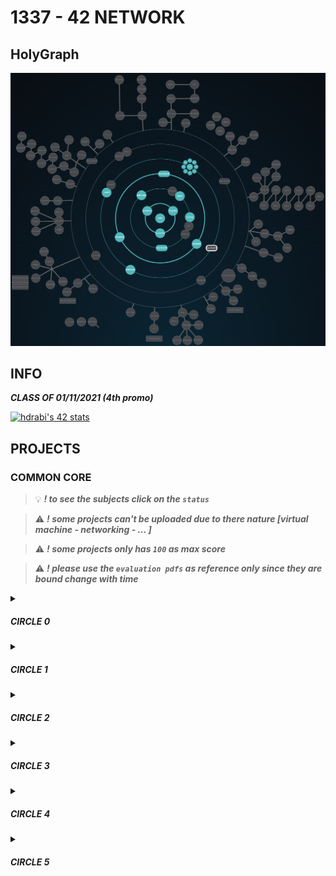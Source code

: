 # 1337 - 42 NETWORK

## HolyGraph

![](./HolyGraph4.png)

## INFO

**_CLASS OF 01/11/2021 (4th promo)_**

[![hdrabi's 42 stats](https://badge42.vercel.app/api/v2/cl1o5timl006409lcgmcbk4yo/stats?cursusId=21&coalitionId=75)](https://github.com/drabi-he)

## PROJECTS

### COMMON CORE

> :bulb: **_! to see the subjects click on the `status`_**

> :warning: **_! some projects can't be uploaded due to there nature [virtual machine - networking - ... ]_**

> :warning: **_! some projects only has `100` as max score_**

> :warning: **_! please use the `evaluation pdfs` as reference only since they are bound change with time_**

<details>
<summary><h5>CIRCLE 0</h5></summary>
|                 NAME                  |      FIELD      | EXPECTED DURATION |  EXP |                                                                   STATUS                                                                    | LVL  |
| :-----------------------------------: | :-------------: | :---------------: | :--: | :-----------------------------------------------------------------------------------------------------------------------------------------: | :--: |
|         [libft](./LVL0/libft)         |        C        |     70 hours      | 462  |         [![hdrabi's 42 Libft Score](https://badge42.vercel.app/api/v2/cl1o5timl006409lcgmcbk4yo/project/2403359)](./LVL0/libft.pdf)         | 1.05 |
</details>

<details>
<summary><h5>CIRCLE 1</h5></summary>
|                 NAME                  |      FIELD      | EXPECTED DURATION | EXP  |                                                                   STATUS                                                                    | LVL  |
| :-----------------------------------: | :-------------: | :---------------: | :--: | :-----------------------------------------------------------------------------------------------------------------------------------------: | :--: |
| [get next line](./LVL1/get_next_line) |        C        |     70 hours      | 882  | [![hdrabi's 42 get_next_line Score](https://badge42.vercel.app/api/v2/cl1o5timl006409lcgmcbk4yo/project/2412281)](./LVL1/get_next_line.pdf) | 1.54 |
|     [ft_printf](./LVL1/ft_printf)     |        C        |     175 hours     | 882  |     [![hdrabi's 42 ft_printf Score](https://badge42.vercel.app/api/v2/cl1o5timl006409lcgmcbk4yo/project/2428768)](./LVL1/ft_printf.pdf)     | 2.02 |
|              Born2beRoot              | Virtual Machine |     40 hours      | 577  |   [![hdrabi's 42 Born2beRoot Score](https://badge42.vercel.app/api/v2/cl1o5timl006409lcgmcbk4yo/project/2435798)](./LVL1/Born2beRoot.pdf)   | 2.25 |
</details>

<details>
<summary><h5>CIRCLE 2</h5></summary>
|                 NAME                  |      FIELD      | EXPECTED DURATION | EXP  |                                                                   STATUS                                                                    | LVL  |
| :-----------------------------------: | :-------------: | :---------------: | :--: | :-----------------------------------------------------------------------------------------------------------------------------------------: | :--: |
|     [push_swap](./LVL2/push_swap)     |        C        |     60 hours      | 1855 |     [![hdrabi's 42 push_swap Score](https://badge42.vercel.app/api/v2/cl1o5timl006409lcgmcbk4yo/project/2448473)](./LVL2/push_swap.pdf)     | 2.97 |
|       [so_long](./LVL2/so_long)       |     C - mlx     |     60 hours      | 1000 |       [![hdrabi's 42 so_long Score](https://badge42.vercel.app/api/v2/cl1o5timl006409lcgmcbk4yo/project/2457111)](./LVL2/so_long.pdf)       | 3.20 |
|         [pipex](./LVL2/pipex)         |        C        |     50 hours      | 1142 |         [![hdrabi's 42 pipex Score](https://badge42.vercel.app/api/v2/cl1o5timl006409lcgmcbk4yo/project/2463056)](./LVL2/pipex.pdf)         | 3.44 |
</details>

<details>
<summary><h5>CIRCLE 3</h5></summary>
|                 NAME                  |      FIELD      | EXPECTED DURATION | EXP  |                                                                   STATUS                                                                    | LVL  |
| :-----------------------------------: | :-------------: | :---------------: | :--: | :-----------------------------------------------------------------------------------------------------------------------------------------: | :--: |
|  [philosophers](./LVL3/philosophers)  |        C        |     70 hours      | 3360 |     [![hdrabi's 42 philo Score](https://badge42.vercel.app/api/v2/cl1o5timl006409lcgmcbk4yo/project/2522280)](./LVL3/philosophers.pdf)      | 4.05 |
|     [minishell](./LVL3/minishell)     |        C        |     210 hours     | 2814 |     [![hdrabi's 42 minishell Score](https://badge42.vercel.app/api/v2/cl1o5timl006409lcgmcbk4yo/project/2529951)](./LVL3/minishell.pdf)     | 4.25 |

> :bulb: **`MiniShell`** team with [**`@izouf`**](https://github.com/izouf)

</details>

<details>
<summary><h5>CIRCLE 4</h5></summary>
|                 NAME                  |      FIELD      | EXPECTED DURATION | EXP  |                                                                   STATUS                                                                    | LVL  |
| :-----------------------------------: | :-------------: | :---------------: | :--: | :-----------------------------------------------------------------------------------------------------------------------------------------: | :--: |
|              NetPractice              |   Networking    |     50 hours      | 3160 |  [![hdrabi's 42 NetPractice Score](https://badge42.vercel.app/api/v2/cl1o5timl006409lcgmcbk4yo/project/2540807)](./LVL4/net_practice.pdf)   | 4.43 |
|         [cub3D](./LVL4/cub3d)         |     C - mlx     |     280 hours     | 5775 |         [![hdrabi's 42 cub3D Score](https://badge42.vercel.app/api/v2/cl1o5timl006409lcgmcbk4yo/project/2778814)](./LVL4/cub3D.pdf)         | 4.84 |
|       [CPP](./LVL4/CPP%20pool)        |       CPP       |  ( 7 x 9 ) hours  | 9660 |         [![hdrabi's 42 cpp Score](https://badge42.vercel.app/api/v2/cl1o5timl006409lcgmcbk4yo/project/2598810)](./LVL4/CPP%20pool)          | 5.41 |

> :bulb: **`Cub3D`** team with [**`@ojamil`**](https://github.com/oussamajamil) (first time)
> :bulb: **`Cub3D`** team with [**`@ylabtaim`**](https://github.com/youcef-s) (second time)

</details>

<details>
<summary><h5>CIRCLE 5</h5></summary>
|                 NAME                  |      FIELD      | EXPECTED DURATION |  EXP  |                                                                   STATUS                                                                    | LVL  |
| :-----------------------------------: | :-------------: | :---------------: | :--:  | :-----------------------------------------------------------------------------------------------------------------------------------------: | :--: |
| [ft_containers](./LVL5/ft_containers) |       CPP       |     140 hours     | 10042 | [![hdrabi's 42 ft_containers Score](https://badge42.vercel.app/api/v2/cl1o5timl006409lcgmcbk4yo/project/2835251)](./LVL5/ft_containers.pdf) | 6.17 |

</details>
